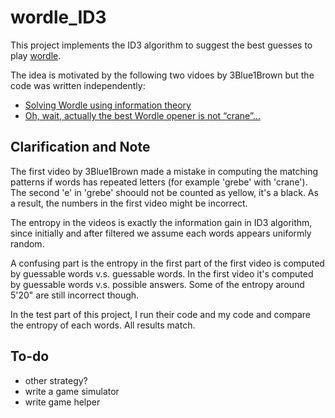 # wordle_ID3

This project implements the ID3 algorithm to suggest the best guesses to play [wordle](https://www.nytimes.com/games/wordle/index.html).

The idea is motivated by the following two vidoes by 3Blue1Brown but the code was written independently:

* [Solving Wordle using information theory](https://www.youtube.com/watch?v=v68zYyaEmEA)
* [Oh, wait, actually the best Wordle opener is not “crane”…](https://www.youtube.com/watch?v=fRed0Xmc2Wg)


## Clarification and Note
The first video by 3Blue1Brown made a mistake in computing the matching patterns if words has repeated letters (for example 'grebe' with 'crane'). 
The second 'e' in 'grebe' shoould not be counted as yellow, it's a black. As a result, the numbers in the first video might be incorrect. 

The entropy in the videos is exactly the information gain in ID3 algorithm, since initially and after filtered we assume each words appears uniformly random. 

A confusing part is the entropy in the first part of the first video is computed by guessable words v.s. guessable words. In the first video it's computed by guessable words v.s. possible answers. Some of the entropy around 5'20" are still incorrect though.

In the test part of this project, I run their code and my code and compare the entropy of each words. All results match. 

## To-do
* other strategy?
* write a game simulator
* write game helper

